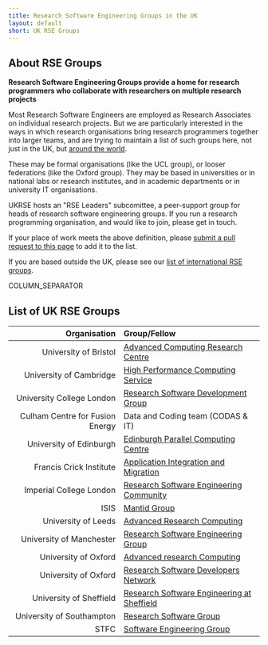 ```yaml
---
title: Research Software Engineering Groups in the UK
layout: default
short: UK RSE Groups
---
```


## About RSE Groups

**Research Software Engineering Groups provide a home for research programmers who collaborate with researchers on multiple research projects**

Most Research Software Engineers are employed as Research Associates on individual research projects. But we are particularly interested in the ways in which research organisations bring research programmers together into larger teams, and are trying to maintain a list of such groups here, not just in the UK, but [around the world](/international.html).

These may be formal organisations (like the UCL group), or looser federations (like the Oxford group). They may be based in universities or in national labs or research institutes, and in academic departments or in university IT organisations.

UKRSE hosts an "RSE Leaders" subcomittee, a peer-support group for heads of research software engineering groups. If you run a research programming organisation, and would like to join, please get in touch.

If your place of work meets the above definition, please [submit a pull request to this page](https://github.com/UKRSE/UKRSE.github.io/blob/master/groups.md) to add it to the list.

If you are based outside the UK, please see our [list of international RSE groups](/international.html).

COLUMN_SEPARATOR

## List of UK RSE Groups

Organisation | Group/Fellow
------------:|:-----------
University of Bristol | [Advanced Computing Research Centre](https://www.acrc.bris.ac.uk)
University of Cambridge | [High Performance Computing Service](http://www.hpc.cam.ac.uk)
University College London | [Research Software Development Group](http://www.ucl.ac.uk/research-it-services/about/research-software-development)
Culham Centre for Fusion Energy | Data and Coding team (CODAS & IT)
University of Edinburgh | [Edinburgh Parallel Computing Centre](https://www.epcc.ed.ac.uk)
Francis Crick Institute | [Application Integration and Migration](https://www.crick.ac.uk)
Imperial College London | [Research Software Engineering Community](http://www.imperial.ac.uk/computational-methods/rse)
ISIS | [Mantid Group](http://www.mantidproject.org/Main_Page)
University of Leeds | [Advanced Research Computing](http://arc.leeds.ac.uk/)
University of Manchester | [Research Software Engineering Group](http://www.itservices.manchester.ac.uk/research/services/software/)
University of Oxford | [Advanced research Computing](http://www.arc.ox.ac.uk/)
University of Oxford | [Research Software Developers Network](http://rsdn.oerc.ox.ac.uk/)
University of Sheffield | [Research Software Engineering at Sheffield](http://rse-sheffield.github.io/)
University of Southampton | [Research Software Group](http://rsg.soton.ac.uk/)
STFC | [Software Engineering Group](http://www.stfc.ac.uk/about-us/where-we-work/rutherford-appleton-laboratory/software-engineering-group/)
